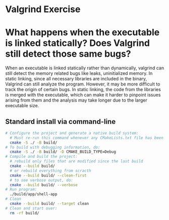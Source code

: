 # Valgrind Exercise

# What happens when the executable is linked statically?  Does Valgrind still detect those same bugs?
When an executable is linked statically rather than dynamically, valgrind can still detect the memory related bugs like leaks, uninitialized memory. In static linking, since all necessary libraries are included in the binary, Valgrind can still analyze the program. However, it may be more difficult to track the origin of certain bugs. In static linking, the code from the libraries is merged with the executable, which can make it harder to pinpoint issues arising from them and the analysis may take longer due to the larger executable size.

## Standard install via command-line
```bash
# Configure the project and generate a native build system:
  # Must re-run this command whenever any CMakeLists.txt file has been changed.
  cmake -S ./ -B build/
# To build with debugging information, do:
  cmake -S ./ -B build/ -D CMAKE_BUILD_TYPE=Debug
# Compile and build the project:
  # rebuild only files that are modified since the last build
  cmake --build build/
  # or rebuild everything from scracth
  cmake --build build/ --clean-first
  # to see verbose output, do:
  cmake --build build/ --verbose
# Run program:
  ./build/app/shell-app
# Clean
  cmake --build build/ --target clean
# Clean and start over:
  rm -rf build/
```

